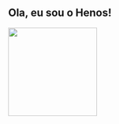 ## Ola, eu sou o Henos!

<div>
 <img height="180" src="https://github-readme-stats.vercel.app/api?username=henos19&count_private=true&theme=dracula&show_icons=true"/>
 <img height="180" src="https://github-readme-stats.vercel.app/api/top-langs/?username=henos19&theme=dracula&layout=compact/>
</div>
